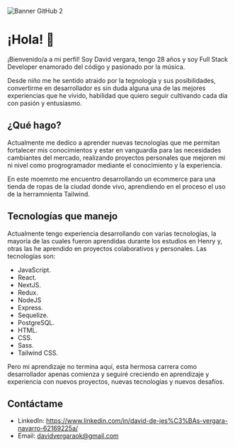 ![Banner GitHub 2](https://user-images.githubusercontent.com/110785758/225473609-f826a99a-f732-4b18-93f3-ab4d1db96b67.png)


# ¡Hola! 👋

¡Bienvenido/a a mi perfil! Soy David vergara, tengo 28 años y soy Full Stack Developer enamorado del código y pasionado por la música.

Desde niño me he sentido atraido por la tegnología y sus posibilidades, convertirme en desarrollador es sin duda alguna una de las mejores experiencias que he vivido, habilidad que quiero seguir cultivando cada día con pasión y entusiasmo.

## ¿Qué hago?

Actualmente me dedico a aprender nuevas tecnologías que me permitan fortalecer mis conocimientos y estar en vanguardia para las necesidades cambiantes del mercado, realizando proyectos personales que mejoren mi ni nivel como progrogramador mediante el conocimiento y la experiencia.

En este moemnto me encuentro desarrollando un ecommerce para una tienda de ropas de la ciudad donde vivo, aprendiendo en el proceso el uso de la herramnienta Tailwind.

## Tecnologías que manejo

Actualmente tengo experiencia desarrollando con varias tecnologías, la mayoría de las cuales fueron aprendidas durante los estudios en Henry y, otras las he aprendido en proyectos colaborativos y personales. Las tecnologías son:

- JavaScript.
- React.
- NextJS.
- Redux.
- NodeJS
- Express.
- Sequelize.
- PostgreSQL.
- HTML.
- CSS.
- Sass.
- Tailwind CSS.

Pero mi aprendizaje no termina aquí, esta hermosa carrera como desarrollador apenas comienza y seguiré creciendo en aprendizaje y experiencia con nuevos proyectos, nuevas tecnologías y nuevos desafíos.

## Contáctame

- LinkedIn: https://www.linkedin.com/in/david-de-jes%C3%BAs-vergara-navarro-62169225a/
- Email: davidvergaraok@gmail.com
